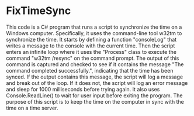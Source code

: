# FixTimeSync
This code is a C# program that runs a script to synchronize the time on a Windows computer. Specifically, it uses the command-line tool w32tm to synchronize the time. It starts by defining a function "consoleLog" that writes a message to the console with the current time. Then the script enters an infinite loop where it uses the "Process" class to execute the command "w32tm /resync" on the command prompt. The output of this command is captured and checked to see if it contains the message "The command completed successfully.", indicating that the time has been synced. If the output contains this message, the script will log a message and break out of the loop. If it does not, the script will log an error message and sleep for 1000 milliseconds before trying again. It also uses Console.ReadLine() to wait for user input before exiting the program. The purpose of this script is to keep the time on the computer in sync with the time on a time server.
